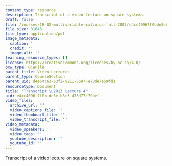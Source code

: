 ```yaml
---
content_type: resource
description: Transcript of a video lecture on square systems.
draft: false
file: /courses/18-02-multivariable-calculus-fall-2007/e4cc40967f0bde3eb8e5473d77f79bef_18_022007L04.pdf
file_size: 81643
file_type: application/pdf
image_metadata:
  caption: ''
  credit: ''
  image-alt: ''
learning_resource_types: []
license: https://creativecommons.org/licenses/by-nc-sa/4.0/
ocw_type: OCWFile
parent_title: Video Lectures
parent_type: CourseSection
parent_uid: d4e54c63-63f2-9211-5697-e70de7a59fd1
resourcetype: Document
title: "Transcript \u2013 Lecture 4"
uid: e4cc4096-7f0b-de3e-b8e5-473d77f79bef
video_files:
  archive_url: ''
  video_captions_file: ''
  video_thumbnail_file: ''
  video_transcript_file: ''
video_metadata:
  video_speakers: ''
  video_tags: ''
  youtube_description: ''
  youtube_id: ''
---
```

Transcript of a video lecture on square systems.